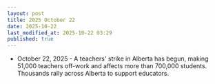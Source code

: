 ```yaml
---
layout: post
title: 2025 October 22
date: 2025-10-22
last_modified_at: 2025-10-22 03:29
published: true
---
```



* October 22, 2025 - A teachers' strike in Alberta has begun, making 51,000 teachers off-work and affects more than 700,000 students. Thousands rally across Alberta to support educators.
